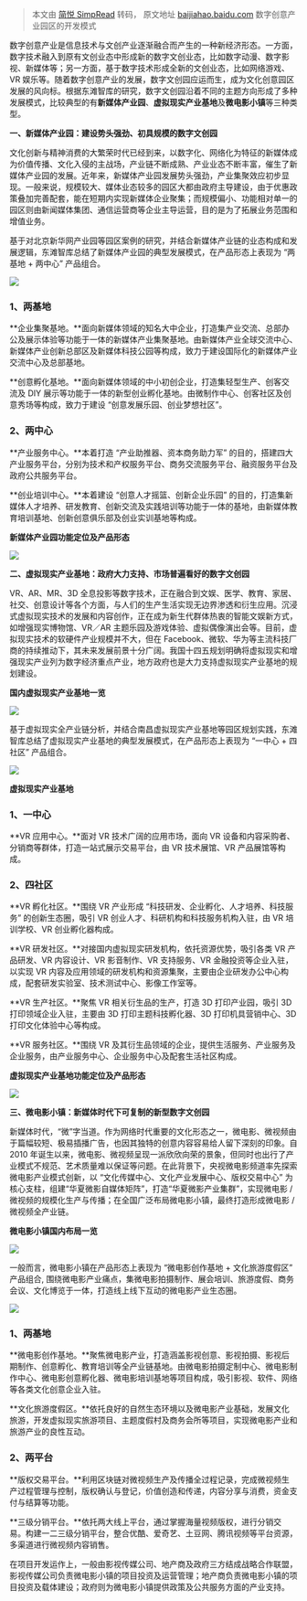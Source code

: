 > 本文由 [简悦 SimpRead](http://ksria.com/simpread/) 转码， 原文地址 [baijiahao.baidu.com](https://baijiahao.baidu.com/s?id=1703992460815643897&wfr=spider&for=pc) 数字创意产业园区的开发模式

数字创意产业是信息技术与文创产业逐渐融合而产生的一种新经济形态。一方面，数字技术融入到原有文创业态中形成新的数字文创业态，比如数字动漫、数字影视、新媒体等；另一方面，基于数字技术形成全新的文创业态，比如网络游戏、VR 娱乐等。随着数字创意产业的发展，数字文创园应运而生，成为文化创意园区发展的风向标。根据东滩智库的研究，数字文创园沿着不同的主题方向形成了多种发展模式，比较典型的有**新媒体产业园**、**虚拟现实产业基地**及**微电影小镇**等三种类型。  

**一、新媒体产业园：建设势头强劲、初具规模的数字文创园**

文化创新与精神消费的大繁荣时代已经到来，以数字化、网络化为特征的新媒体成为价值传播、文化入侵的主战场，产业链不断成熟、产业业态不断丰富，催生了新媒体产业园的发展。近年来，新媒体产业园发展势头强劲，产业集聚效应初步显现。一般来说，规模较大、媒体业态较多的园区大都由政府主导建设，由于优惠政策叠加完善配套，能在短期内实现新媒体企业聚集；而规模偏小、功能相对单一的园区则由新闻媒体集团、通信运营商等企业主导运营，目的是为了拓展业务范围和增值业务。

基于对北京新华网产业园等园区案例的研究，并结合新媒体产业链的业态构成和发展逻辑，东滩智库总结了新媒体产业园的典型发展模式，在产品形态上表现为 “两基地 + 两中心” 产品组合。

![](https://pic.rmb.bdstatic.com/bjh/news/b2d085914b7969168914219bc68be8a9.jpeg@wm_2,t_55m+5a625Y+3L+S4nOa7qeaZuuW6kw==,fc_ffffff,ff_U2ltSGVp,sz_23,x_15,y_15)

### 1、两基地

**企业集聚基地。**面向新媒体领域的知名大中企业，打造集产业交流、总部办公及展示体验等功能于一体的新媒体产业集聚基地。由新媒体产业全球交流中心、新媒体产业创新总部区及新媒体科技公园等构成，致力于建设国际化的新媒体产业交流中心及总部基地。  

**创意孵化基地。**面向新媒体领域的中小初创企业，打造集轻型生产、创客交流及 DIY 展示等功能于一体的新型创业孵化基地。由微制作中心、创客社区及创意秀场等构成，致力于建设 “创意发展乐园、创业梦想社区”。

### 2、两中心

**产业服务中心。**本着打造 “产业助推器、资本商务助力军” 的目的，搭建四大产业服务平台，分别为技术和产权服务平台、商务交流服务平台、融资服务平台及政府公共服务平台。  

**创业培训中心。**本着建设 “创意人才摇篮、创新企业乐园” 的目的，打造集新媒体人才培养、研发教育、创新交流及实践培训等功能于一体的基地，由新媒体教育培训基地、创新创意俱乐部及创业实训基地等构成。

**新媒体产业园功能定位及产品形态**

![](https://pic.rmb.bdstatic.com/bjh/down/3d7294ea0c7f4e98dc599352a7fc1226.jpeg@wm_2,t_55m+5a625Y+3L+S4nOa7qeaZuuW6kw==,fc_ffffff,ff_U2ltSGVp,sz_23,x_15,y_15)

**二、虚拟现实产业基地：政府大力支持、市场普遍看好的数字文创园**

VR、AR、MR、3D 全息投影等数字技术，正在融合到文娱、医学、教育、家居、社交、创意设计等各个方面，与人们的生产生活实现无边界渗透和衍生应用。沉浸式虚拟现实技术的发展和内容创作，正在成为新生代群体热衷的智能文娱新方式，如增强现实博物馆、VR／AR 主题乐园及游戏体验、虚拟偶像演出会等。目前，虚拟现实技术的软硬件产业规模并不大，但在 Facebook、微软、华为等主流科技厂商的持续推动下，其未来发展前景十分广阔。我国十四五规划明确将虚拟现实和增强现实产业列为数字经济重点产业，地方政府也是大力支持虚拟现实产业基地的规划建设。

**国内虚拟现实产业基地一览**

![](https://pic.rmb.bdstatic.com/bjh/down/b364f8fce0fea7e776bd927442798e13.jpeg@wm_2,t_55m+5a625Y+3L+S4nOa7qeaZuuW6kw==,fc_ffffff,ff_U2ltSGVp,sz_23,x_15,y_15)

基于虚拟现实全产业链分析，并结合南昌虚拟现实产业基地等园区规划实践，东滩智库总结了虚拟现实产业基地的典型发展模式，在产品形态上表现为 “一中心 + 四社区” 产品组合。

![](https://pic.rmb.bdstatic.com/bjh/down/070928c75b56799d8657e6fa314795b0.jpeg@wm_2,t_55m+5a625Y+3L+S4nOa7qeaZuuW6kw==,fc_ffffff,ff_U2ltSGVp,sz_23,x_15,y_15)

**虚拟现实产业基地**

### 1、一中心

**VR 应用中心。**面对 VR 技术广阔的应用市场，面向 VR 设备和内容采购者、分销商等群体，打造一站式展示交易平台，由 VR 技术展馆、VR 产品展馆等构成。  

### 2、四社区

**VR 孵化社区。**围绕 VR 产业形成 “科技研发、企业孵化、人才培养、科技服务” 的创新生态圈，吸引 VR 创业人才、科研机构和科技服务机构入驻，由 VR 培训学校、VR 创业孵化器构成。  

**VR 研发社区。**对接国内虚拟现实研发机构，依托资源优势，吸引各类 VR 产品研发、VR 内容设计、VR 影音制作、VR 支持服务、VR 金融投资等企业入驻，以实现 VR 内容及应用领域的研发机构和资源集聚，主要由企业研发办公中心构成，配套研发实验室、技术测试中心、影像工作室等。

**VR 生产社区。**聚焦 VR 相关衍生品的生产，打造 3D 打印产业园，吸引 3D 打印领域企业入驻，主要由 3D 打印主题科技孵化器、3D 打印机具营销中心、3D 打印文化体验中心等构成。

**VR 服务社区。**围绕 VR 及其衍生品领域的企业，提供生活服务、产业服务及企业服务，由产业服务中心、企业服务中心及配套生活社区构成。

**虚拟现实产业基地功能定位及产品形态**

![](https://pic.rmb.bdstatic.com/bjh/down/5e3e3e243deebd038af19d25a18190fb.jpeg@wm_2,t_55m+5a625Y+3L+S4nOa7qeaZuuW6kw==,fc_ffffff,ff_U2ltSGVp,sz_23,x_15,y_15)

**三、微电影小镇：新媒体时代下可复制的新型数字文创园**

新媒体时代，“微”字当道。作为网络时代重要的文化形态之一，微电影、微视频由于篇幅较短、极易插播广告，也因其独特的创意内容容易给人留下深刻的印象。自 2010 年诞生以来，微电影、微视频呈现一派欣欣向荣的景象，但同时也出行了产业模式不规范、艺术质量难以保证等问题。在此背景下，央视微电影频道率先探索微电影产业模式创新，以 “文化传媒中心、文化产业发展中心、版权交易中心” 为核心支柱，组建“华夏微影自媒体矩阵”，打造“华夏微影产业集群”，实现微电影 / 微视频的规模化生产与传播；在全国广泛布局微电影小镇，最终打造形成微电影 / 微视频全产业链。

**微电影小镇国内布局一览**

![](https://pic.rmb.bdstatic.com/bjh/down/c735770206d3f31b72f0b54c8ed4cbbf.jpeg@wm_2,t_55m+5a625Y+3L+S4nOa7qeaZuuW6kw==,fc_ffffff,ff_U2ltSGVp,sz_23,x_15,y_15)

一般而言，微电影小镇在产品形态上表现为 “微电影创作基地 + 文化旅游度假区” 产品组合, 围绕微电影产业痛点，集微电影拍摄制作、展会培训、旅游度假、商务会议、文化博览于一体，打造线上线下互动的微电影产业生态圈。

![](https://pic.rmb.bdstatic.com/bjh/down/7a1d7473005e451b44051618c2a43d7f.jpeg@wm_2,t_55m+5a625Y+3L+S4nOa7qeaZuuW6kw==,fc_ffffff,ff_U2ltSGVp,sz_23,x_15,y_15)

### 1、两基地

**微电影创作基地。**聚焦微电影产业，打造涵盖影视创意、影视拍摄、影视后期制作、创意孵化、教育培训等全产业链基地。由微电影拍摄定制中心、微电影制作中心、微电影创意孵化器、微电影培训基地等项目构成，吸引影视、软件、网络等各类文化创意企业入驻。  

**文化旅游度假区。**依托良好的自然生态环境以及微电影产业基础，发展文化旅游，开发虚拟现实旅游项目、主题度假村及商务会所等项目，实现微电影产业和旅游产业的良性互动。

### 2、两平台

**版权交易平台。**利用区块链对微视频生产及传播全过程记录，完成微视频生产过程管理与控制，版权确认与登记，价值创造和传递，内容分享与消费，资金支付与结算等功能。  

**三级分销平台。**依托两大线上平台，通过掌握海量视频版权，进行分销交易。构建一二三级分销平台，整合优酷、爱奇艺、土豆网、腾讯视频等平台资源，多渠道进行微视频内容销售。

在项目开发运作上，一般由影视传媒公司、地产商及政府三方结成战略合作联盟，影视传媒公司负责微电影小镇的项目投资及运营管理；地产商负责微电影小镇的项目投资及载体建设；政府则为微电影小镇提供政策及公共服务方面的产业支持。
